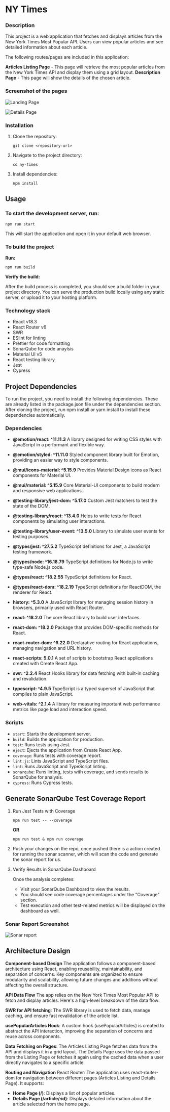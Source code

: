 # NY Times

### Description

This project is a web application that fetches and displays articles from the New York Times Most Popular API. Users can view popular articles and see detailed information about each article.

The following routes/pages are included in this application:

**Articles Listing Page** - This page will retrieve the most popular articles from the New York Times API and display them using a grid layout.
**Description Page** - This page will show the details of the chosen article.

### Screenshot of the pages

![Landing Page](public/landingpage.png)

![Details Page](public/detailsPage.png)


### Installation

1. Clone the repository:
   ```
   git clone <repository-url>
   ```
2. Navigate to the project directory:
   ```
   cd ny-times
   ```
3. Install dependencies:
   ```
   npm install
   ```

## Usage

### To start the development server, run:

```
npm run start
```

This will start the application and open it in your default web browser.

### To build the project
 **Run:**

```
npm run build
```

 **Verify the build:**
 
After the build process is completed, you should see a build folder in your project directory. You can serve the production build locally using any static server, or upload it to your hosting platform.

### Technology stack

- React v18.3
- React Router v6
- SWR
- ESlint for linting
- Prettier for code formatting
- SonarQube for code anaylsis
- Material UI v5
- React testing library
- Jest
- Cypress

## Project Dependencies

To run the project, you need to install the following dependencies. These are already listed in the package.json file under the dependencies section. After cloning the project, run npm install or yarn install to install these dependencies automatically.

### Dependencies
- **@emotion/react: ^11.11.3**
A library designed for writing CSS styles with JavaScript in a performant and flexible way.

- **@emotion/styled: ^11.11.0**
Styled component library built for Emotion, providing an easier way to style components.

- **@mui/icons-material: ^5.15.9**
Provides Material Design icons as React components for Material UI.

- **@mui/material: ^5.15.9**
Core Material-UI components to build modern and responsive web applications.

- **@testing-library/jest-dom: ^5.17.0**
Custom Jest matchers to test the state of the DOM.

- **@testing-library/react: ^13.4.0**
Helps to write tests for React components by simulating user interactions.

- **@testing-library/user-event: ^13.5.0**
Library to simulate user events for testing purposes.

- **@types/jest: ^27.5.2**
TypeScript definitions for Jest, a JavaScript testing framework.

- **@types/node: ^16.18.79**
TypeScript definitions for Node.js to write type-safe Node.js code.

- **@types/react: ^18.2.55**
TypeScript definitions for React.

- **@types/react-dom: ^18.2.19**
TypeScript definitions for ReactDOM, the renderer for React.

- **history: ^5.3.0**
A JavaScript library for managing session history in browsers, primarily used with React Router.

- **react: ^18.2.0**
The core React library to build user interfaces.

- **react-dom: ^18.2.0**
Package that provides DOM-specific methods for React.

- **react-router-dom: ^6.22.0**
Declarative routing for React applications, managing navigation and URL history.

- **react-scripts: 5.0.1**
A set of scripts to bootstrap React applications created with Create React App.

- **swr: ^2.2.4**
React Hooks library for data fetching with built-in caching and revalidation.

- **typescript: ^4.9.5**
TypeScript is a typed superset of JavaScript that compiles to plain JavaScript.

- **web-vitals: ^2.1.4**
A library for measuring important web performance metrics like page load and interaction speed.

### Scripts

- `start`: Starts the development server.
- `build`: Builds the application for production.
- `test`: Runs tests using Jest.
- `eject`: Ejects the application from Create React App.
- `coverage`: Runs tests with coverage report.
- `lint:js`: Lints JavaScript and TypeScript files.
- `lint`: Runs JavaScript and TypeScript linting.
- `sonarqube`: Runs linting, tests with coverage, and sends results to SonarQube for analysis.
- `cypress`: Runs Cypress tests.



## Generate SonarQube Test Coverage Report

1.  Run Jest Tests with Coverage
    
    ```
    npm run test -- --coverage
    ```
       **OR**
    ```
    npm run test & npm run coverage
    ```
2. Push your changes on the repo, once pushed there is a action created for running the sonar scanner,      which will scan the code and generate the sonar report for us.

3. Verify Results in SonarQube Dashboard
    
    Once the analysis completes:
    - Visit your SonarQube Dashboard to view the results.
    - You should see code coverage percentages under the "Coverage" section.
    - Test execution and other test-related metrics will be displayed on the dashboard as well.
   

### Sonar Report Screenshot

![Sonar report](public/sonar.png)

## Architecture Design

**Component-based Design**
The application follows a component-based architecture using React, enabling reusability, maintainability, and separation of concerns. Key components are organized to ensure modularity and scalability, allowing future changes and additions without affecting the overall structure.

**API Data Flow**
The app relies on the New York Times Most Popular API to fetch and display articles. Here's a high-level breakdown of the data flow:

**SWR for API fetching**: The SWR library is used to fetch data, manage caching, and ensure fast revalidation of the article list.

**usePopularArticles Hook**: A custom hook (usePopularArticles) is created to abstract the API interaction, improving the separation of concerns and reuse across components.

**Data Fetching on Pages**:
The Articles Listing Page fetches data from the API and displays it in a grid layout.
The Details Page uses the data passed from the Listing Page or fetches it again using the cached data when a user directly navigates to a specific article.

**Routing and Navigation**
React Router: The application uses react-router-dom for navigation between different pages (Articles Listing and Details Page). It supports:

- **Home Page (/)**: Displays a list of popular articles.
- **Details Page (/article/:id)**: Displays detailed information about the article selected from the home page.